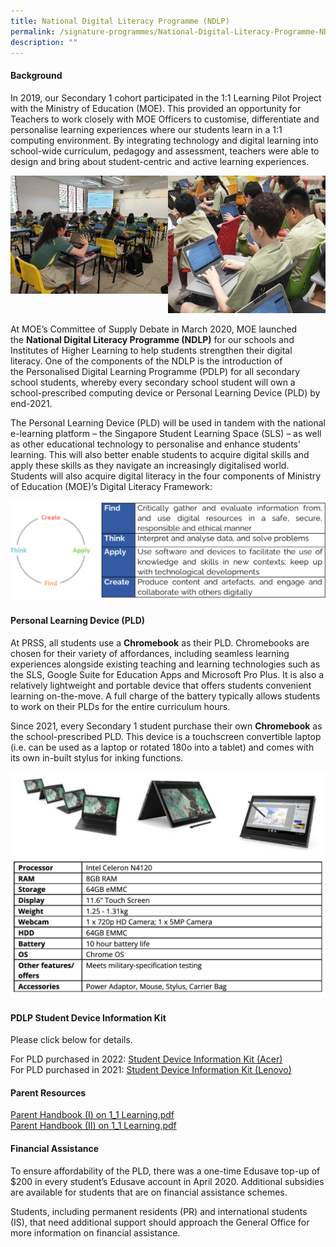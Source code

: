 ```yaml
---
title: National Digital Literacy Programme (NDLP)
permalink: /signature-programmes/National-Digital-Literacy-Programme-NDLP/
description: ""
---
```

#### Background

In 2019, our Secondary 1 cohort participated in the 1:1 Learning Pilot Project with the Ministry of Education (MOE). This provided an opportunity for Teachers to work closely with MOE Officers to customise, differentiate and personalise learning experiences where our students learn in a 1:1 computing environment. By integrating technology and digital learning into school-wide curriculum, pedagogy and assessment, teachers were able to design and bring about student-centric and active learning experiences.

<img src="/images/Pic%201.jpeg" 
     style="width:50%;float:left"><img src="/images/Pic%202.jpeg" 
     style="width:50%">
		 
At MOE’s Committee of Supply Debate in March 2020, MOE launched the **National Digital Literacy Programme (NDLP)** for our schools and Institutes of Higher Learning to help students strengthen their digital literacy. One of the components of the NDLP is the introduction of the Personalised Digital Learning Programme (PDLP) for all secondary school students, whereby every secondary school student will own a school-prescribed computing device or Personal Learning Device (PLD) by end-2021.    

The Personal Learning Device (PLD) will be used in tandem with the national e-learning platform – the Singapore Student Learning Space (SLS) – as well as other educational technology to personalise and enhance students’ learning. This will also better enable students to acquire digital skills and apply these skills as they navigate an increasingly digitalised world. Students will also acquire digital literacy in the four components of Ministry of Education (MOE)’s Digital Literacy Framework:

![](/images/Pic%203.png)

#### Personal Learning Device (PLD)


At PRSS, all students use a **Chromebook** as their PLD. Chromebooks are chosen for their variety of affordances, including seamless learning experiences alongside existing teaching and learning technologies such as the SLS, Google Suite for Education Apps and Microsoft Pro Plus. It is also a relatively lightweight and portable device that offers students convenient learning on-the-move. A full charge of the battery typically allows students to work on their PLDs for the entire curriculum hours.   

  

Since 2021, every Secondary 1 student purchase their own **Chromebook** as the school-prescribed PLD. This device is a touchscreen convertible laptop (i.e. can be used as a laptop or rotated 180o into a tablet) and comes with its own in-built stylus for inking functions.

![](/images/chrome.png)
![](/images/chromespecs.png)

#### PDLP Student Device Information Kit

Please click below for details.  
  
For PLD purchased in 2022: [Student Device Information Kit (Acer)](/files/Student%20Device%20Information%20Kit%20Acer_26%20Mar%2022.pdf) <br>
For PLD purchased in 2021: [Student Device Information Kit (Lenovo)](/files/Student%20Device%20Information%20Kit%20Lenovo_01%20July%2022.pdf)
  

#### Parent Resources

[Parent Handbook (I) on 1\_1 Learning.pdf](/files/IP2%20-%20Parent%20Handbook%20I%20on%20Learning%20with%20a%20PLD_8%20Dec%2021.pdf) <br>
[Parent Handbook (II) on 1\_1 Learning.pdf](/files/IP3%20-%20Parent%20Handbook%20II%20on%20Learning%20with%20a%20PLD_8%20Dec%2021.pdf)
  

#### Financial Assistance

To ensure affordability of the PLD, there was a one-time Edusave top-up of $200 in every student’s Edusave account in April 2020. Additional subsidies are available for students that are on financial assistance schemes. 

  

Students, including permanent residents (PR) and international students (IS), that need additional support should approach the General Office for more information on financial assistance.